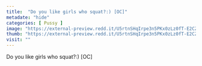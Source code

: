 ```yaml
---
title:  "Do you like girls who squat?:) [OC]"
metadate: "hide"
categories: [ Pussy ]
image: "https://external-preview.redd.it/U5rtnSHqIrpe3n5PKx0zLz0fT-E2CZNWOUZ33SKeXM0.gif?format=png8&s=71f660eb551af9dca1d4838b7003ee90202418fe"
thumb: "https://external-preview.redd.it/U5rtnSHqIrpe3n5PKx0zLz0fT-E2CZNWOUZ33SKeXM0.gif?width=640&crop=smart&format=png8&s=38337d83f91fd73a39f36fee8b7a53091f96b9a1"
visit: ""
---
```

Do you like girls who squat?:) [OC]
